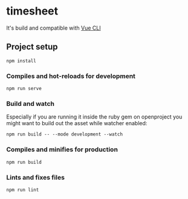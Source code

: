 # timesheet

It's build and compatible with [Vue CLI](https://cli.vuejs.org/)
 
## Project setup
```
npm install
```

### Compiles and hot-reloads for development
```
npm run serve
```

### Build and watch

Especially if you are running it inside the ruby gem on openproject you might want to build out the asset while watcher enabled:
```
npm run build -- --mode development --watch
```

### Compiles and minifies for production
```
npm run build
```

### Lints and fixes files
```
npm run lint
```

